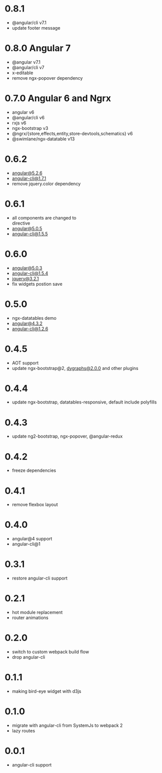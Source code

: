 # 0.8.1
  * @angular/cli v7.1
  * update footer message

# 0.8.0 Angular 7
  * @angular v7.1
  * @angular/cli v7
  * x-editable
  * remove ngx-popover dependency

# 0.7.0 Angular 6 and Ngrx
  * angular v6
  * @angular/cli v6
  * rxjs v6
  * ngx-bootstrap v3
  * @ngrx/{store,effects,entity,store-devtools,schematics} v6
  * @swimlane/ngx-datatable v13

# 0.6.2  
  * angular@5.2.6
  * angular-cli@1.7.1
  * remove jquery.color dependency

# 0.6.1
  * all <sa-widget> components are changed to <div sa-widget> directive
  * angular@5.0.5
  * angular-cli@1.5.5

# 0.6.0
  * angular@5.0.3
  * angular-cli@1.5.4
  * jquery@3.2.1
  * fix widgets postion save

# 0.5.0
  * ngx-datatables demo
  * angular@4.3.2
  * angular-cli@1.2.6
  
# 0.4.5
  * AOT support
  * update ngx-bootstrap@2, dygraphs@2.0.0 and other plugins

# 0.4.4 
  * update ngx-bootstrap, datatables-responsive, default include polyfills

# 0.4.3 
  * update ng2-bootstrap, ngx-popover, @angular-redux 

# 0.4.2
  * freeze dependencies

# 0.4.1
  * remove flexbox layout

# 0.4.0
  * angular@4 support 
  * angular-cli@1 

# 0.3.1
  * restore angular-cli support
  
# 0.2.1
  * hot module replacement
  * router animations

# 0.2.0
  * switch to custom webpack build flow 
  * drop angular-cli
  
# 0.1.1 
  * making bird-eye widget with d3js  
  
# 0.1.0
  * migrate with angular-cli from SystemJs to webpack 2
  * lazy routes
  

# 0.0.1
  * angular-cli support
